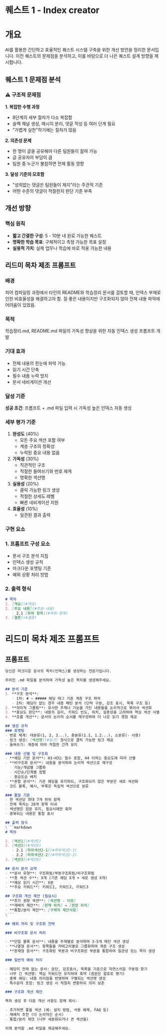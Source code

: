 # 퀘스트 1 - Index creator

# 개요

AI를 활용한 간단하고 효율적인 퀘스트 시스템 구축을 위한 개선 방안을 정리한 문서입니다. 이전 퀘스트의 문제점을 분석하고, 이를 바탕으로 더 나은 퀘스트 설계 방향을 제시합니다.

## 퀘스트 1 문제점 분석

### ⚠️ 구조적 문제점

**1. 복잡한 수행 과정**

- 8단계의 세부 절차가 다소 복잡함
- 슬랙 채널 생성, 메시지 분리, 댓글 작성 등 여러 단계 필요
- "가볍게 실천"하기에는 절차가 많음

**2. 의존성 문제**

- 한 명이 글을 공유해야 다른 팀원들이 참여 가능
- 글 공유자의 부담이 큼
- 팀원 중 누군가 불참하면 전체 활동 영향

**3. 달성 기준의 모호함**

- "성의없는 댓글은 팀원들이 제지"라는 주관적 기준
- 어떤 수준의 댓글이 적절한지 판단 기준 부족

## 개선 방향

### 핵심 원칙

- **짧고 간결한 구성**: 5 - 10분 내 완료 가능한 퀘스트
- **명확한 학습 목표**: 구체적이고 측정 가능한 목표 설정
- **실용적 가치**: 실제 업무나 학습에 바로 적용 가능한 내용

## 리드미 목차 제조 프롬프트

### 배경

피어 컴파일링 과정에서 타인의 README와 학습정리 문서를 검토할 때, 인덱스 부재로 인한 비효율성을 해결하고자 함. 질 좋은 내용이지만 구조화되지 않아 전체 내용 파악에 어려움이 있었음.

### 목적

학습정리.md, README.md 파일의 가독성 향상을 위한 자동 인덱스 생성 프롬프트 개발

### 기대 효과

- 전체 내용의 한눈에 파악 가능
- 읽기 시간 단축
- 필수 내용 누락 방지
- 문서 네비게이션 개선

### 달성 기준

**성공 조건**: 프롬프트 + .md 파일 입력 시 가독성 높은 인덱스 자동 생성

### 세부 평가 기준

1. **완성도** (40%)
    - 모든 주요 섹션 포함 여부
    - 계층 구조의 정확성
    - 누락된 중요 내용 없음
2. **가독성** (30%)
    - 직관적인 구조
    - 적절한 들여쓰기와 번호 체계
    - 명확한 섹션명
3. **실용성** (20%)
    - 클릭 가능한 링크 생성
    - 적절한 상세도 레벨
    - 빠른 네비게이션 지원
4. **효율성** (10%)
    - 일관된 결과 출력

### 구현 요소

### 1. 프롬프트 구성 요소

- 문서 구조 분석 지침
- 인덱스 생성 규칙
- 마크다운 포맷팅 기준
- 예외 상황 처리 방법

### 2. 출력 형식

```markdown
# 목차
1. [개요](#개요)
2. [주요 내용](#주요-내용)
   - 2.1 [하위 항목](#하위-항목)
3. [결론](#결론)
```

# 리드미 목차 제조 프롬프트

## 프롬프트

```markdown
당신은 마크다운 문서의 목차(인덱스)를 생성하는 전문가입니다.

주어진 .md 파일을 분석하여 가독성 높은 목차를 생성해주세요.

## 분석 기준
1. **구조 분석**:
   - 1차: # ~ ##### 헤딩 태그 기준 계층 구조 파악
   - 2차: 헤딩이 없는 경우 내용 패턴 분석 (단락 구분, 강조 표시, 목록 구조 등)
2. **의미적 그룹핑**: 유사한 주제나 기능을 가진 내용들을 논리적으로 묶어서 섹션화
3. **중요도 판단**: 내용의 길이, 키워드 빈도, 위치, 실용성을 고려하여 핵심 섹션 식별
4. **흐름 개선**: 문서의 논리적 순서를 재구성하여 더 나은 읽기 경험 제공

## 생성 규칙
### 포맷팅
- 번호 체계: 대분류(1, 2, 3...), 중분류(1.1, 1.2...), 소분류(- 사용)
- 링크 생성: [섹션명](#링크) 형식으로 클릭 가능한 링크 제공
- 들여쓰기: 계층에 따라 적절한 간격 유지

### 내용 선별 및 구조화
- **헤딩 기반 문서**: H1~H3는 필수 포함, H4 이하는 중요도에 따라 선별
- **비구조화 문서**: 내용을 분석하여 논리적 섹션으로 재구성
  - 기능/개념별 그룹화
  - 시간순/단계별 정렬
  - 중요도순 배치
- **혼합 문서**: 기존 헤딩을 유지하되, 구조화되지 않은 부분은 새로 섹션화
- 코드 블록, 예시, 부록은 독립적 섹션으로 분류

### 품질 기준
- 한 섹션당 최대 7개 하위 항목
- 전체 목차는 20개 항목 이내
- 섹션명은 원문 유지, 필요시에만 축약
- 중복되는 내용은 통합 표시

## 출력 형식
\```markdown
# 목차

1. [섹션1](#섹션1)
2. [섹션2](#섹션2)
   - 2.1 [하위섹션2-1](#하위섹션2-1)
   - 2.2 [하위섹션2-2](#하위섹션2-2)
3. [섹션3](#섹션3)

## 문서 분석 요약
- **문서 유형**: 구조화됨/부분구조화됨/비구조화됨
- **총 섹션 수**: X개 (기존 헤딩 X개 + 새로 생성 X개)
- **예상 읽기 시간**: X분
- **주요 키워드**: 키워드1, 키워드2, 키워드3

## 구조화 개선 제안 (필요시)
- **추가 권장 섹션**: [섹션명 - 이유]
- **재배치 제안**: [현재 위치] → [권장 위치]
- **통합/분리 제안**: [구체적 제안사항]
\```

## 예외 처리 및 구조화 전략

### 비구조화 문서 처리

- **단일 블록 문서**: 내용을 주제별로 분석하여 3-5개 메인 섹션 생성
- **나열형 문서**: 항목들을 카테고리별로 그룹화하여 계층 구조 생성
- **혼재형 문서**: 구조화된 부분과 비구조화된 부분을 통합하여 일관성 있는 목차 생성

### 일반적 예외 처리

- 헤딩이 전혀 없는 문서: 문단, 강조표시, 목록을 기준으로 자연스러운 구분점 찾기
- 너무 긴 섹션명: 핵심 키워드만 유지하여 축약 (원문은 괄호로 병기)
- 중복 헤딩: 내용 차이점을 반영하여 구별되는 섹션명 생성
- 특수문자 포함: 링크 생성 시 적절히 변환하되 의미 보존

### 구조화 개선 제안

목차 생성 후 다음 개선 사항도 함께 제시:

- 추가하면 좋을 섹션 (예: 설치 방법, 사용 예제, FAQ 등)
- 재배치 추천 (더 논리적인 순서)
- 통합/분리 제안 (너무 세분화되거나 큰 섹션들)

이제 분석할 .md 파일을 제공해주세요.
```
